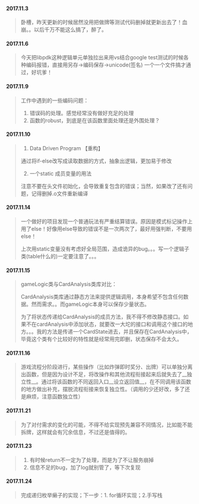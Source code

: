#### 2017.11.3

> 卧槽，昨天更新的时候居然没用把做牌等测试代码删掉就更新出去了！血崩。。以后千万不能这么搞了，醉了。

#### 2017.11.6

>今天把libpdk这种逻辑单元单独拉出来用vs结合google test测试的时候各种编码报错，直接用另存->编码保存->unicode(签名)  一个一个文件搞才通过，好坑爹！

#### 2017.11.9

>工作中遇到的一些编码问题：
>
>1. 错误码的处理。感觉经常没有做好充足的处理
>2. 函数的robust，到底是在该函数里面处理还是外围处理？

#### 2017.11.10

>1. Data Driven Program 【重构】
>
>   通过将if-else改写成读取数据的方式，抽象出逻辑，更加易于修改
>
>2. 一个static 成员变量的用法
>
>   注意不要在头文件初始化，会导致重复包含的错误；当然，如果改了还有问题，记得删掉.o文件重新编译

#### 2017.11.14

>一个做好的项目发现一个普通玩法有严重结算错误。原因是模式标记操作上用了else！好像用else导致的错误不是一次两次了，最好用强判断，不要用else！
>
>上次用static变量没有考虑好全局范围，造成诡异的bug。。。写一个逻辑子类(table什么的)一定要注意了。。。

#### 2017.11.15

> gameLogic类与CardAnalysis类库对比：
>
> CardAnalysis类库通过静态方法来提供逻辑调用，本身希望不包含任何数据。然而需求。。而gameLogic本身可以保存少量状态。
>
> 为了将状态传递给CardAnalysis的成员方法，我不得不修改静态接口。如果不在cardAnalysis中添加状态，就要改一大坨的接口和调用这个接口的地方。。。我的方法是传递一个CardState进去，并且保存在CardAnalysis中，毕竟这个类有个比较好的特性就是经常用完即删，状态保存不会太久。

#### 2017.11.16

> 游戏流程分阶段进行，某些操作（比如炸弹即时奖分、出牌）可以单独分离出函数，但是因为设计不足，将改操作和其他流程衔接起来后就失去了__独立性__。通过将该函数的不同返回入口__设立返回值__，在不同调用该函数的地方做出补充，摆脱流程衔接来恢复独立性。（调用的少还好改，多了还是麻烦，注意函数独立性）
>
> 

#### 2017.11.21

>为了对付需求的变化的可能，不得不给实现预先兼容不同情况，比如能不能拆牌，这样就会有冗余信息，不过还是值得的。

#### 2017.11.23

>1. 有时候return不一定为了处理，而是为了不让服务崩掉
>2. 信息不足的bug，加了log就别管了，等下次复现

#### 2017.11.24

>完成递归枚举癞子的实现；下一步：1. for循环实现；2.手写栈